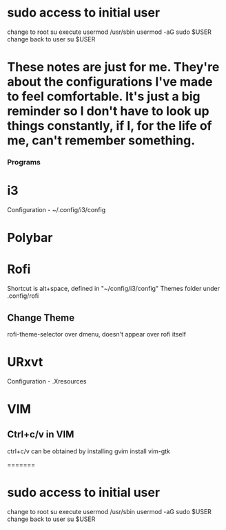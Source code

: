 # sudo access to initial user
change to root
  su
execute usermod
  /usr/sbin
  usermod -aG sudo $USER
change back to user
  su $USER
  
# These notes are just for me. They're about the configurations I've made to feel comfortable. It's just a big reminder so I don't have to look up things constantly, if I, for the life of me, can't remember something.


### Programs ###

# i3
Configuration - ~/.config/i3/config

# Polybar

# Rofi
Shortcut is alt+space, defined in "~/config/i3/config"
Themes folder under .config/rofi
## Change Theme
rofi-theme-selector over dmenu, doesn't appear over rofi itself

# URxvt
Configuration - .Xresources

# VIM
## Ctrl+c/v in VIM
ctrl+c/v can be obtained by installing gvim
	install vim-gtk

=======
# sudo access to initial user
change to root
  su
execute usermod
  /usr/sbin
  usermod -aG sudo $USER
change back to user
  su $USER
